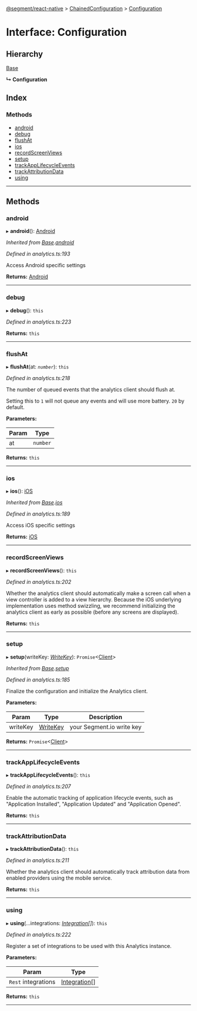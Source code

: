 [@segment/react-native](../README.md) > [ChainedConfiguration](../modules/analytics.chainedconfiguration.md) > [Configuration](../interfaces/analytics.chainedconfiguration.configuration.md)

# Interface: Configuration

## Hierarchy

 [Base](analytics.chainedconfiguration.base.md)

**↳ Configuration**

## Index

### Methods

* [android](analytics.chainedconfiguration.configuration.md#android)
* [debug](analytics.chainedconfiguration.configuration.md#debug)
* [flushAt](analytics.chainedconfiguration.configuration.md#flushat)
* [ios](analytics.chainedconfiguration.configuration.md#ios)
* [recordScreenViews](analytics.chainedconfiguration.configuration.md#recordscreenviews)
* [setup](analytics.chainedconfiguration.configuration.md#setup)
* [trackAppLifecycleEvents](analytics.chainedconfiguration.configuration.md#trackapplifecycleevents)
* [trackAttributionData](analytics.chainedconfiguration.configuration.md#trackattributiondata)
* [using](analytics.chainedconfiguration.configuration.md#using)

---

## Methods

<a id="android"></a>

###  android

▸ **android**(): [Android](analytics.chainedconfiguration.android.md)

*Inherited from [Base](analytics.chainedconfiguration.base.md).[android](analytics.chainedconfiguration.base.md#android)*

*Defined in analytics.ts:193*

Access Android specific settings

**Returns:** [Android](analytics.chainedconfiguration.android.md)

___
<a id="debug"></a>

###  debug

▸ **debug**(): `this`

*Defined in analytics.ts:223*

**Returns:** `this`

___
<a id="flushat"></a>

###  flushAt

▸ **flushAt**(at: *`number`*): `this`

*Defined in analytics.ts:218*

The number of queued events that the analytics client should flush at.

Setting this to `1` will not queue any events and will use more battery. `20` by default.

**Parameters:**

| Param | Type |
| ------ | ------ |
| at | `number` |

**Returns:** `this`

___
<a id="ios"></a>

###  ios

▸ **ios**(): [iOS](analytics.chainedconfiguration.ios.md)

*Inherited from [Base](analytics.chainedconfiguration.base.md).[ios](analytics.chainedconfiguration.base.md#ios)*

*Defined in analytics.ts:189*

Access iOS specific settings

**Returns:** [iOS](analytics.chainedconfiguration.ios.md)

___
<a id="recordscreenviews"></a>

###  recordScreenViews

▸ **recordScreenViews**(): `this`

*Defined in analytics.ts:202*

Whether the analytics client should automatically make a screen call when a view controller is added to a view hierarchy. Because the iOS underlying implementation uses method swizzling, we recommend initializing the analytics client as early as possible (before any screens are displayed).

**Returns:** `this`

___
<a id="setup"></a>

###  setup

▸ **setup**(writeKey: *[WriteKey](../#writekey)*): `Promise`<[Client](../classes/analytics.client.md)>

*Inherited from [Base](analytics.chainedconfiguration.base.md).[setup](analytics.chainedconfiguration.base.md#setup)*

*Defined in analytics.ts:185*

Finalize the configuration and initialize the Analytics client.

**Parameters:**

| Param | Type | Description |
| ------ | ------ | ------ |
| writeKey | [WriteKey](../#writekey) |  your Segment.io write key |

**Returns:** `Promise`<[Client](../classes/analytics.client.md)>

___
<a id="trackapplifecycleevents"></a>

###  trackAppLifecycleEvents

▸ **trackAppLifecycleEvents**(): `this`

*Defined in analytics.ts:207*

Enable the automatic tracking of application lifecycle events, such as "Application Installed", "Application Updated" and "Application Opened".

**Returns:** `this`

___
<a id="trackattributiondata"></a>

###  trackAttributionData

▸ **trackAttributionData**(): `this`

*Defined in analytics.ts:211*

Whether the analytics client should automatically track attribution data from enabled providers using the mobile service.

**Returns:** `this`

___
<a id="using"></a>

###  using

▸ **using**(...integrations: *[Integration](../#integration)[]*): `this`

*Defined in analytics.ts:222*

Register a set of integrations to be used with this Analytics instance.

**Parameters:**

| Param | Type |
| ------ | ------ |
| `Rest` integrations | [Integration](../#integration)[] |

**Returns:** `this`

___

